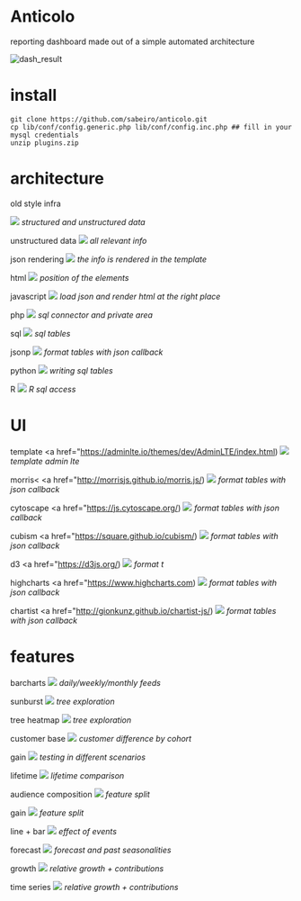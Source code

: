 # Anticolo

reporting dashboard made out of a simple automated architecture

![dash_result]("fig/dash_result.png")

# install

```
git clone https://github.com/sabeiro/anticolo.git
cp lib/conf/config.generic.php lib/conf/config.inc.php ## fill in your mysql credentials
unzip plugins.zip
```

# architecture
old style infra

![](fig/dash_plugin.svg)
_structured and unstructured data_

unstructured data
![](fig/dash_json.png)
_all relevant info_

json rendering
![](fig/dash_top.png)
_the info is rendered in the template_

html
![](fig/dash_html.png)
_position of the elements_

javascript
![](fig/dash_ajax.png)
_load json and render html at the right place_

php
![](fig/dash_php.png)
_sql connector and private area_

sql
![](fig/dash_sql.png)
_sql tables_

jsonp
![](fig/dash_jsonp.png)
_format tables with json callback_

python
![](fig/dash_python.png)
_writing sql tables_

R
![](fig/dash_R.png)
_R sql access_


# UI

template
<a href="https://adminlte.io/themes/dev/AdminLTE/index.html) ![](fig/dash_template.png) </a>
_template admin lte_

morris<
<a href="http://morrisjs.github.io/morris.js/) ![](fig/dash_morris.png) </a>
_format tables with json callback_

cytoscape
<a href="https://js.cytoscape.org/) ![](fig/dash_cytoscape.png) </a>
_format tables with json callback_

cubism
<a href="https://square.github.io/cubism/) ![](fig/dash_cubism.png) </a>
_format tables with json callback_

d3
	<a href="https://d3js.org/) ![](fig/dash_d3.png) </a>
_format t_

highcharts
<a href="https://www.highcharts.com) ![](fig/dash_highcharts.png) </a>
_format tables with json callback_

chartist
<a href="http://gionkunz.github.io/chartist-js/) ![](fig/dash_chartist.png) </a>
_format tables with json callback_

# features

barcharts
![](fig/dash_bar.png)
_daily/weekly/monthly feeds_

sunburst
![](fig/dash_sun.png)
_tree exploration_

tree heatmap
![](fig/dash_tree.png)
_tree exploration_

customer base
![](fig/audOverlap.gif)
_customer difference by cohort_

gain
![](fig/audPerformance.jpg)
_testing in different scenarios_

lifetime
![](fig/cookieLifetime.jpg)
_lifetime comparison_

audience composition
![](fig/inTargetHistfirstSd.jpg)
_feature split_

gain
![](fig/evLogisticTime.jpg)
_feature split_

line + bar
![](fig/invHistDetail.png)
_effect of events_

forecast
![](fig/invHistDetail1.jpg)
_forecast and past seasonalities_

growth
![](fig/invHistGrowth.jpg)
_relative growth + contributions_

time series
![](fig/invSeasMonth.jpg)
_relative growth + contributions_
